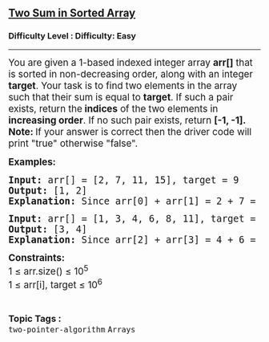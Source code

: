 <h2><a href="https://www.geeksforgeeks.org/problems/two-sum-in-sorted-array/1">Two Sum in Sorted Array</a></h2><h3>Difficulty Level : Difficulty: Easy</h3><hr><div class="problems_problem_content__Xm_eO"><p data-start="102" data-end="286"><span style="font-size: 18.6667px;">You are given a 1-based indexed integer array <strong>arr[]</strong> that is sorted in non-decreasing order, along with an integer <strong>target</strong>. Your task is to find two elements in the array such that their sum is equal to <strong>target</strong>. If such a pair exists, return the<strong> indices</strong> of the two elements in <strong>increasing order</strong>. If no such pair exists, return <strong>[-1, -1].<br>Note: </strong>If your answer is correct then the driver code will print "true" otherwise "false".</span></p>
<p><span style="font-size: 14pt;"><strong>Examples:</strong></span></p>
<pre><span style="font-size: 14pt;"><strong>Input: </strong>arr[] = [2, 7, 11, 15], target = 9<strong><br>Output: </strong>[1, 2]</span><strong><br><span style="font-size: 14pt;">Explanation: </span></strong><span style="font-size: 14pt;">Since arr[0] + arr[1] = 2 + 7 = 9 equals the target, return their 1-based indices : [1, 2]</span></pre>
<pre><span style="font-size: 14pt;"><strong>Input: </strong>arr[] = [1, 3, 4, 6, 8, 11], target = 10<br><strong>Output:</strong> [3, 4]<br><strong>Explanation: </strong>Since arr[2] + arr[3] = 4 + 6 = 10 equals the target, return their 1-based indices : [3, 4]</span></pre>
<p><strong><span style="font-size: 14pt;">Constraints:<br></span></strong><span style="font-size: 14pt;">1 ≤ arr.size() ≤ 10</span><span style="font-size: 14pt;"><sup>5</sup><br>1 ≤ arr[i], target ≤ 10<sup>6</sup><br></span></p></div><br><p><span style=font-size:18px><strong>Topic Tags : </strong><br><code>two-pointer-algorithm</code>&nbsp;<code>Arrays</code>&nbsp;